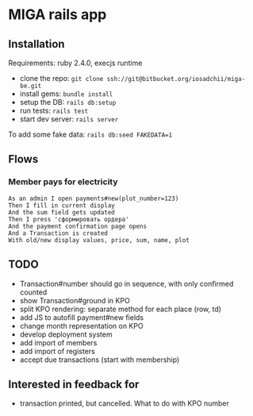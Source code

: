 # MIGA rails app

## Installation

Requirements: ruby 2.4.0, execjs runtime

* clone the repo: `git clone ssh://git@bitbucket.org/iosadchii/miga-be.git`
* install gems: `bundle install`
* setup the DB: `rails db:setup`
* run tests: `rails test`
* start dev server: `rails server`

To add some fake data: `rails db:seed FAKEDATA=1`


## Flows

### Member pays for electricity

    As an admin I open payments#new(plot_number=123)
    Then I fill in current display
    And the sum field gets updated
    Then I press 'сформировать ордера'
    And the payment confirmation page opens
    And a Transaction is created
    With old/new display values, price, sum, name, plot


## TODO

* Transaction#number should go in sequence, with only confirmed counted
* show Transaction#ground in KPO
* split KPO rendering: separate method for each place (row, td)
* add JS to autofill payment#new fields
* change month representation on KPO
* develop deployment system
* add import of members
* add import of registers
* accept due transactions (start with membership)

## Interested in feedback for

* transaction printed, but cancelled. What to do with KPO number

